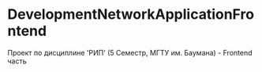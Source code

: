 # DevelopmentNetworkApplicationFrontend
Проект по дисциплине 'РИП' (5 Семестр, МГТУ им. Баумана) - Frontend часть
